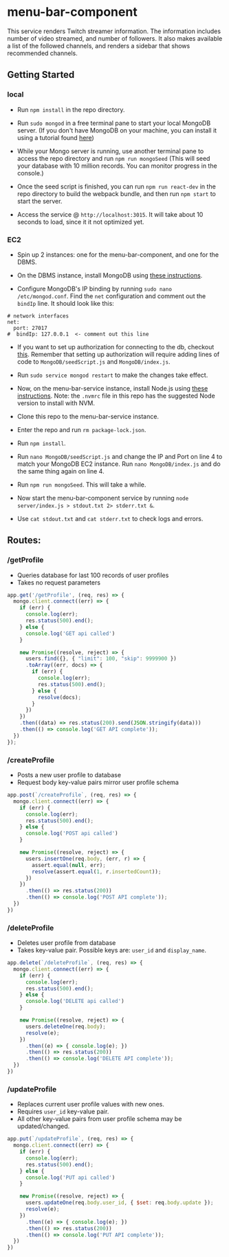 # menu-bar-component
This service renders Twitch streamer information. The information includes number of video streamed, and number of followers. It also makes available a list of the followed channels, and renders a sidebar that shows recommended channels.

## Getting Started

### local
- Run `npm install` in the repo directory.

- Run `sudo mongod` in a free terminal pane to start your local MongoDB server.
  (If you don't have MongoDB on your machine, you can install it using a tutorial found [here](https://docs.mongodb.com/manual/installation/#tutorials))

- While your Mongo server is running, use another terminal pane to access the repo directory and run `npm run mongoSeed`
  (This will seed your database with 10 million records. You can monitor progress in the console.)

- Once the seed script is finished, you can run `npm run react-dev` in the repo directory to build the webpack bundle, and then run `npm start` to start the server.

- Access the service @ `http://localhost:3015`. It will take about 10 seconds to load, since it it not optimized yet.

### EC2
- Spin up 2 instances: one for the menu-bar-component, and one for the DBMS.

- On the DBMS instance, install MongoDB using [these instructions](https://docs.mongodb.com/manual/tutorial/install-mongodb-on-amazon/#install-mongodb-community-edition).

- Configure MongoDB's IP binding by running `sudo nano /etc/mongod.conf`. Find the `net` configuration and comment out the `bindIp` line. It should look like this:
```
# network interfaces
net:
  port: 27017
#  bindIp: 127.0.0.1  <- comment out this line
```

- If you want to set up authorization for connecting to the db, checkout [this](https://ianlondon.github.io/blog/mongodb-auth/). Remember that setting up authorization will require adding lines of code to `MongoDB/seedScript.js` and `MongoDB/index.js`.

- Run `sudo service mongod restart` to make the changes take effect.

- Now, on the menu-bar-service instance, install Node.js using [these instructions](https://docs.aws.amazon.com/sdk-for-javascript/v2/developer-guide/setting-up-node-on-ec2-instance.html). Note: the `.nvmrc` file in this repo has the suggested Node version to install with NVM.

- Clone this repo to the menu-bar-service instance.

- Enter the repo and run `rm package-lock.json`.

- Run `npm install`.

- Run `nano MongoDB/seedScript.js` and change the IP and Port on line 4 to match your MongoDB EC2 instance. Run `nano MongoDB/index.js` and do the same thing again on line 4.

- Run `npm run mongoSeed`. This will take a while.

- Now start the menu-bar-component service by running `node server/index.js > stdout.txt 2> stderr.txt &`.

- Use `cat stdout.txt` and `cat stderr.txt` to check logs and errors.

## Routes:

### /getProfile

- Queries database for last 100 records of user profiles
- Takes no request parameters

```javascript
app.get('/getProfile', (req, res) => {
  mongo.client.connect((err) => {
    if (err) {
      console.log(err);
      res.status(500).end();
    } else {
      console.log('GET api called')
    }

    new Promise((resolve, reject) => {
      users.find({}, { "limit": 100, "skip": 9999900 })
      .toArray((err, docs) => {
        if (err) {
          console.log(err);
          res.status(500).end();
        } else {
          resolve(docs);
        }
      })
    })
    .then((data) => res.status(200).send(JSON.stringify(data)))
    .then(() => console.log('GET API complete'));
  })
});
```

### /createProfile

- Posts a new user profile to database
- Request body key-value pairs mirror user profile schema

```javascript
app.post(`/createProfile`, (req, res) => {
  mongo.client.connect((err) => {
    if (err) {
      console.log(err);
      res.status(500).end();
    } else {
      console.log('POST api called')
    }

    new Promise((resolve, reject) => {
      users.insertOne(req.body, (err, r) => {
        assert.equal(null, err);
        resolve(assert.equal(1, r.insertedCount));
      })
    })
      .then(() => res.status(200))
      .then(() => console.log('POST API complete'));
  })
})
```

### /deleteProfile

- Deletes user profile from database
- Takes key-value pair. Possible keys are: `user_id` and `display_name`.

```javascript
app.delete(`/deleteProfile`, (req, res) => {
  mongo.client.connect((err) => {
    if (err) {
      console.log(err);
      res.status(500).end();
    } else {
      console.log('DELETE api called')
    }

    new Promise((resolve, reject) => {
      users.deleteOne(req.body);
      resolve(e);
    })
      .then((e) => { console.log(e); })
      .then(() => res.status(200))
      .then(() => console.log('DELETE API complete'));
  })
})
```

### /updateProfile

- Replaces current user profile values with new ones.
- Requires `user_id` key-value pair.
- All other key-value pairs from user profile schema may be updated/changed.

```javascript
app.put(`/updateProfile`, (req, res) => {
  mongo.client.connect((err) => {
    if (err) {
      console.log(err);
      res.status(500).end();
    } else {
      console.log('PUT api called')
    }

    new Promise((resolve, reject) => {
      users.updateOne(req.body.user_id, { $set: req.body.update });
      resolve(e);
    })
      .then((e) => { console.log(e); })
      .then(() => res.status(200))
      .then(() => console.log('PUT API complete'));
  })
})
```
